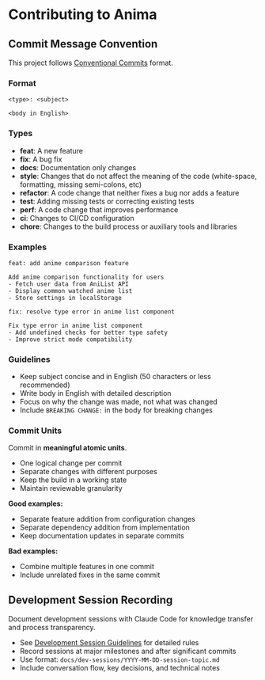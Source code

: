 # Contributing to Anima

## Commit Message Convention

This project follows [Conventional Commits](https://www.conventionalcommits.org/) format.

### Format

```
<type>: <subject>

<body in English>
```

### Types

- **feat**: A new feature
- **fix**: A bug fix
- **docs**: Documentation only changes
- **style**: Changes that do not affect the meaning of the code (white-space, formatting, missing semi-colons, etc)
- **refactor**: A code change that neither fixes a bug nor adds a feature
- **test**: Adding missing tests or correcting existing tests
- **perf**: A code change that improves performance
- **ci**: Changes to CI/CD configuration
- **chore**: Changes to the build process or auxiliary tools and libraries

### Examples

```
feat: add anime comparison feature

Add anime comparison functionality for users
- Fetch user data from AniList API
- Display common watched anime list
- Store settings in localStorage
```

```
fix: resolve type error in anime list component

Fix type error in anime list component
- Add undefined checks for better type safety
- Improve strict mode compatibility
```

### Guidelines

- Keep subject concise and in English (50 characters or less recommended)
- Write body in English with detailed description
- Focus on why the change was made, not what was changed
- Include `BREAKING CHANGE:` in the body for breaking changes

### Commit Units

Commit in **meaningful atomic units**.

- One logical change per commit
- Separate changes with different purposes
- Keep the build in a working state
- Maintain reviewable granularity

**Good examples:**
- Separate feature addition from configuration changes
- Separate dependency addition from implementation
- Keep documentation updates in separate commits

**Bad examples:**
- Combine multiple features in one commit
- Include unrelated fixes in the same commit

## Development Session Recording

Document development sessions with Claude Code for knowledge transfer and process transparency.

- See [Development Session Guidelines](docs/dev-session-guidelines.md) for detailed rules
- Record sessions at major milestones and after significant commits
- Use format: `docs/dev-sessions/YYYY-MM-DD-session-topic.md`
- Include conversation flow, key decisions, and technical notes